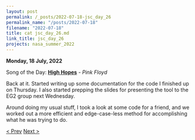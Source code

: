 ```yaml
---
layout: post
permalink: /_posts/2022-07-18-jsc_day_26
permalink_name: "/posts/2022-07-18"
filename: "2022-07-18"
title: cat jsc_day_26.md
link_title: jsc_day_26
projects: nasa_summer_2022
---
```

**Monday, 18 July, 2022**

Song of the Day: [**High Hopes**](https://youtu.be/7jMlFXouPk8) - *Pink Floyd*

Back at it. Started writing up some documentation for the code I finished up on Thursday. I also started prepping the slides for presenting the tool to the EG2 group next Wednesday.

Around doing my usual stuff, I took a look at some code for a friend, and we worked out a more efficient and edge-case-less method for accomplishing what he was trying to do.

[< Prev](/_posts/2022-07-14-jsc_day_25)    [Next >](/_posts/2022-07-19-jsc_day_27)
